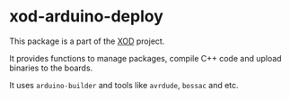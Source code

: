 # xod-arduino-deploy

This package is a part of the [XOD](https://github.com/xodio/xod) project.

It provides functions to manage packages, compile C++ code and upload binaries to the boards.

It uses `arduino-builder` and tools like `avrdude`, `bossac` and etc.
